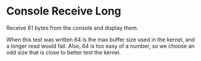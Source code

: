 Console Receive Long
=======================

Receive 61 bytes from the console and display them.

When this test was written 64 is the max buffer size used in the kernel, and a
longer read would fail. Also, 64 is too easy of a number, so we choose an odd
size that is close to better test the kernel.
